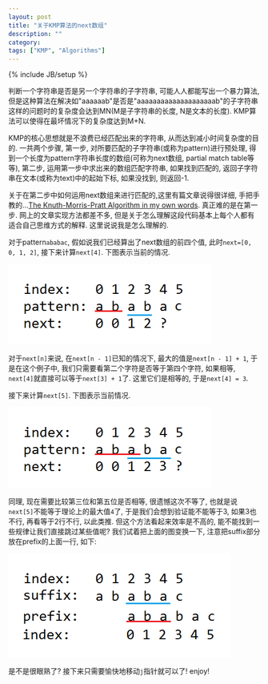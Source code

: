 ```yaml
---
layout: post
title: "关于KMP算法的next数组"
description: ""
category: 
tags: ["KMP", "Algorithms"]
---
```

{% include JB/setup %}

判断一个字符串是否是另一个字符串的子字符串, 可能人人都能写出一个暴力算法, 但是这种算法在解决如"aaaaaab"是否是"aaaaaaaaaaaaaaaaaaaab"的子字符串这样的问题时的复杂度会达到MN(M是子字符串的长度, N是文本的长度). KMP算法可以使得在最坏情况下的复杂度达到M+N.

KMP的核心思想就是不浪费已经匹配出来的字符串, 从而达到减小时间复杂度的目的. 一共两个步骤, 第一步, 对所要匹配的子字符串(或称为pattern)进行预处理, 得到一个长度为pattern字符串长度的数组(可称为next数组, partial match table等等), 第二步, 运用第一步中求出来的数组匹配字符串, 如果找到匹配的, 返回子字符串在文本(或称为text)中的起始下标, 如果没找到, 则返回-1.

关于在第二步中如何运用next数组来进行匹配的,这里有篇文章说得很详细, 手把手教的...[The Knuth-Morris-Pratt Algorithm in my own words](http://jakeboxer.com/blog/2009/12/13/the-knuth-morris-pratt-algorithm-in-my-own-words/). 真正难的是在第一步. 网上的文章实现方法都差不多, 但是关于怎么理解这段代码基本上每个人都有适合自己思维方式的解释. 这里说说我是怎么理解的.

<!--more-->

对于pattern`ababac`, 假如说我们已经算出了next数组的前四个值, 此时`next=[0, 0, 1, 2]`, 接下来计算`next[4]`. 下图表示当前的情况.

![01](/images/2014-10-19-kmp-next-array-01.png)

对于`next[n]`来说, 在`next[n - 1]`已知的情况下, 最大的值是`next[n - 1] + 1`, 于是在这个例子中, 我们只需要看第二个字符是否等于第四个字符, 如果相等, `next[4]`就直接可以等于`next[3] + 1`了. 这里它们是相等的, 于是`next[4] = 3`. 

接下来计算`next[5]`. 下图表示当前情况.

![02](/images/2014-10-19-kmp-next-array-02.png)

同理, 现在需要比较第三位和第五位是否相等, 很遗憾这次不等了, 也就是说`next[5]`不能等于理论上的最大值`4`了, 于是我们会想到验证能不能等于3, 如果3也不行, 再看等于2行不行, 以此类推. 但这个方法看起来效率是不高的, 能不能找到一些规律让我们直接跳过某些值呢? 我们试着把上面的图变换一下, 注意把suffix部分放在prefix的上面一行, 如下:

![03](/images/2014-10-19-kmp-next-array-03.png)

是不是很眼熟了? 接下来只需要愉快地移动`j`指针就可以了! enjoy!